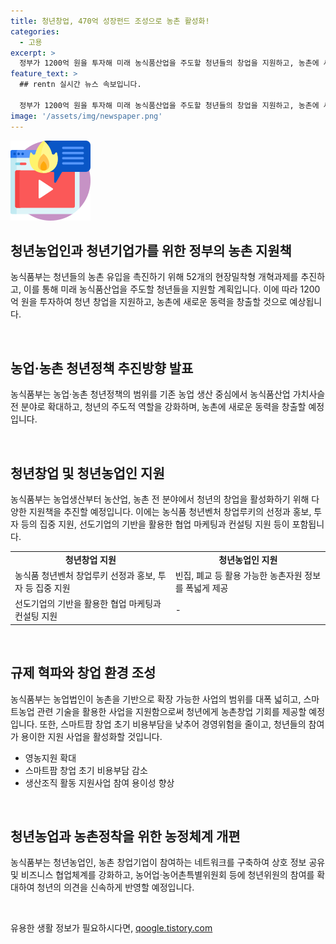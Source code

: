 ```yaml
---
title: 청년창업, 470억 성장펀드 조성으로 농촌 활성화!
categories:
  - 고용
excerpt: >
  정부가 1200억 원을 투자해 미래 농식품산업을 주도할 청년들의 창업을 지원하고, 농촌에 새로운 동력을 창출한다. 또한, 청년의 아이디어와 목소리를 반영한 52개의 현장밀착형 과제를 구상했다. 이를 통해 농식품산업 가치사슬을 확대하고, 청년의 창업을 활성화하며, 농촌에 새로운 동력을 부여할 계획이다. 또한, 농식품부는 농촌에서의 청년 창업을 지원하기 위해 다양한 정책을 추진할 예정이다.
feature_text: >
  ## rentn 실시간 뉴스 속보입니다.

  정부가 1200억 원을 투자해 미래 농식품산업을 주도할 청년들의 창업을 지원하고, 농촌에 새로운 동력을 창출한다. 또한, 청년의 아이디어와 목소리를 반영한 52개의 현장밀착형 과제를 구상했다. 이를 통해 농식품산업 가치사슬을 확대하고, 청년의 창업을 활성화하며, 농촌에 새로운 동력을 부여할 계획이다. 또한, 농식품부는 농촌에서의 청년 창업을 지원하기 위해 다양한 정책을 추진할 예정이다.
image: '/assets/img/newspaper.png'
---
```


<p><img src="/assets/img/news.png" alt="rentncar 속보" /></p>

<h2 data-ke-size="size26">청년농업인과 청년기업가를 위한 정부의 농촌 지원책</h2>

<p>농식품부는 청년들의 농촌 유입을 촉진하기 위해 52개의 현장밀착형 개혁과제를 추진하고, 이를 통해 미래 농식품산업을 주도할 청년들을 지원할 계획입니다. 이에 따라 1200억 원을 투자하여 청년 창업을 지원하고, 농촌에 새로운 동력을 창출할 것으로 예상됩니다.</p>

<p data-ke-size="size16">&nbsp;</p>

<h2 data-ke-size="size26">농업·농촌 청년정책 추진방향 발표</h2>

<p>농식품부는 농업·농촌 청년정책의 범위를 기존 농업 생산 중심에서 농식품산업 가치사슬 전 분야로 확대하고, 청년의 주도적 역할을 강화하며, 농촌에 새로운 동력을 창출할 예정입니다.</p>

<p data-ke-size="size16">&nbsp;</p>

<h2 data-ke-size="size26">청년창업 및 청년농업인 지원</h2>

<p>농식품부는 농업생산부터 농산업, 농촌 전 분야에서 청년의 창업을 활성화하기 위해 다양한 지원책을 추진할 예정입니다. 이에는 농식품 청년벤처 창업루키의 선정과 홍보, 투자 등의 집중 지원, 선도기업의 기반을 활용한 협업 마케팅과 컨설팅 지원 등이 포함됩니다.</p>

<table>
    <tr>
        <td style="text-align: center; height: 17px;"><b>청년창업 지원</b></td>
        <td style="text-align: center; height: 17px;"><b>청년농업인 지원</b></td>
    </tr>
    <tr>
        <td>농식품 청년벤처 창업루키 선정과 홍보, 투자 등 집중 지원</td>
        <td>빈집, 폐교 등 활용 가능한 농촌자원 정보를 폭넓게 제공</td>
    </tr>
    <tr>
        <td>선도기업의 기반을 활용한 협업 마케팅과 컨설팅 지원</td>
        <td>-</td>
    </tr>
</table>

<p data-ke-size="size16">&nbsp;</p>

<h2 data-ke-size="size26">규제 혁파와 창업 환경 조성</h2>

<p>농식품부는 농업법인이 농촌을 기반으로 확장 가능한 사업의 범위를 대폭 넓히고, 스마트농업 관련 기술을 활용한 사업을 지원함으로써 청년에게 농촌창업 기회를 제공할 예정입니다. 또한, 스마트팜 창업 초기 비용부담을 낮추어 경영위험을 줄이고, 청년들의 참여가 용이한 지원 사업을 활성화할 것입니다.</p>

<ul>
    <li>영농지원 확대</li>
    <li>스마트팜 창업 초기 비용부담 감소</li>
    <li>생산조직 활동 지원사업 참여 용이성 향상</li>
</ul>

<p data-ke-size="size16">&nbsp;</p>

<h2 data-ke-size="size26">청년농업과 농촌정착을 위한 농정체계 개편</h2>

<p>농식품부는 청년농업인, 농촌 창업기업이 참여하는 네트워크를 구축하여 상호 정보 공유 및 비즈니스 협업체계를 강화하고, 농어업·농어촌특별위원회 등에 청년위원의 참여를 확대하여 청년의 의견을 신속하게 반영할 예정입니다.</p>

<p data-ke-size="size16">&nbsp;</p>
유용한 생활 정보가 필요하시다면, <a href="https://qoogle.tistory.com" rel="dofollow">qoogle.tistory.com</a>


